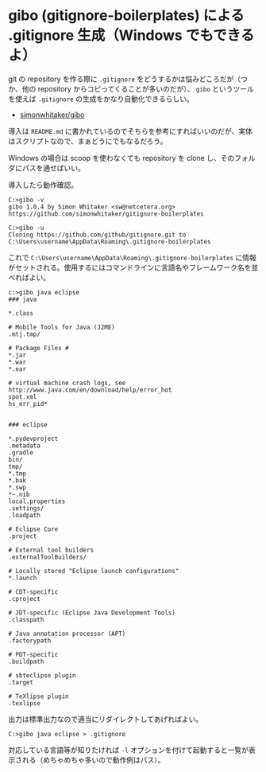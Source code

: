 # gibo (gitignore-boilerplates) による .gitignore 生成（Windows でもできるよ）

git の repository を作る際に `.gitignore` をどうするかは悩みどころだが（つか、他の repository からコピってくることが多いのだが）、 `gibo` というツールを使えば `.gitignore` の生成をかなり自動化できるらしい。

- [simonwhitaker/gibo](https://github.com/simonwhitaker/gibo)

導入は `README.md` に書かれているのでそちらを参考にすればいいのだが、実体はスクリプトなので、まぁどうにでもなるだろう。

Windows の場合は scoop を使わなくても repository を clone し、そのフォルダにパスを通せばいい。

導入したら動作確認。

```shell
C:>gibo -v
gibo 1.0.4 by Simon Whitaker <sw@netcetera.org>
https://github.com/simonwhitaker/gitignore-boilerplates

C:>gibo -u
Cloning https://github.com/github/gitignore.git to C:\Users\username\AppData\Roaming\.gitignore-boilerplates
```

これで `C:\Users\username\AppData\Roaming\.gitignore-boilerplates` に情報がセットされる。使用するにはコマンドラインに言語名やフレームワーク名を並べればよい。

```shell
c:>gibo java eclipse
### java

*.class

# Mobile Tools for Java (J2ME)
.mtj.tmp/

# Package Files #
*.jar
*.war
*.ear

# virtual machine crash logs, see http://www.java.com/en/download/help/error_hot
spot.xml
hs_err_pid*


### eclipse

*.pydevproject
.metadata
.gradle
bin/
tmp/
*.tmp
*.bak
*.swp
*~.nib
local.properties
.settings/
.loadpath

# Eclipse Core
.project

# External tool builders
.externalToolBuilders/

# Locally stored "Eclipse launch configurations"
*.launch

# CDT-specific
.cproject

# JDT-specific (Eclipse Java Development Tools)
.classpath

# Java annotation processor (APT)
.factorypath

# PDT-specific
.buildpath

# sbteclipse plugin
.target

# TeXlipse plugin
.texlipse
```

出力は標準出力なので適当にリダイレクトしてあげればよい。

```shell
C:>gibo java eclipse > .gitignore
```

対応している言語等が知りたければ `-l` オプションを付けて起動すると一覧が表示される（めちゃめちゃ多いので動作例はパス）。
